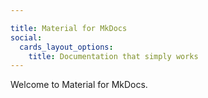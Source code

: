 ```yaml
---

title: Material for MkDocs
social:
  cards_layout_options:
    title: Documentation that simply works
---
```


Welcome to Material for MkDocs.
